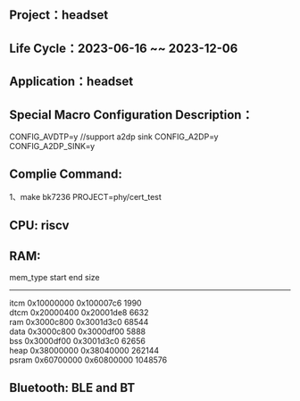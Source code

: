 ## Project：headset

## Life Cycle：2023-06-16 ~~ 2023-12-06

## Application：headset

## Special Macro Configuration Description：
CONFIG_AVDTP=y  //support a2dp sink
CONFIG_A2DP=y
CONFIG_A2DP_SINK=y

## Complie Command:	
1、make bk7236 PROJECT=phy/cert_test

## CPU: riscv

## RAM:
mem_type start      end        size    
-------- ---------- ---------- --------
itcm     0x10000000 0x100007c6 1990    
dtcm     0x20000400 0x20001de8 6632    
ram      0x3000c800 0x3001d3c0 68544   
data     0x3000c800 0x3000df00 5888    
bss      0x3000df00 0x3001d3c0 62656   
heap     0x38000000 0x38040000 262144  
psram    0x60700000 0x60800000 1048576 

## Bluetooth: BLE and BT
